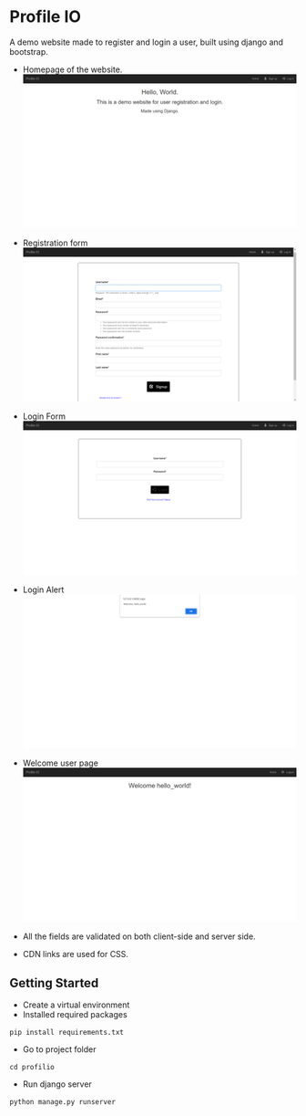 # Profile IO
A demo website made to register and login a user, built using django and bootstrap.

* Homepage of the website.
![Homepage](Screenshots/home.png)

* Registration form
![Registration form](Screenshots/register.png)

* Login Form
![Login form](Screenshots/login.png)

* Login Alert
![Login alert](Screenshots/login_alert.png)

* Welcome user page
![Welcome](Screenshots/welcome.png)

* All the fields are validated on both client-side and server side.
* CDN links are used for CSS.

## Getting Started
* Create a virtual environment
* Installed required packages
```commandline
pip install requirements.txt
```
* Go to project folder
```commandline
cd profilio
```
* Run django server
```commandline
python manage.py runserver
```